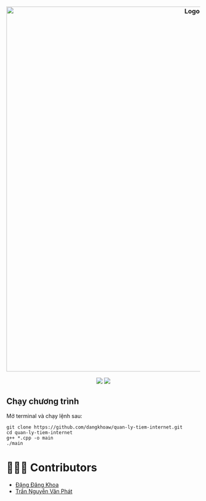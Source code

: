 <h3 align="center">
	<img src="https://raw.githubusercontent.com/dangkhoaw/quan-ly-tiem-internet/main/github-header-image.png" alt="Logo" width="950">
</h3>

<p align="center">
	<a href="https://github.com/dangkhoaw/quan-ly-tiem-internet/stargazers"><img src="https://img.shields.io/github/stars/dangkhoaw/quan-ly-tiem-internet?colorA=363a4f&colorB=b7bdf8&style=for-the-badge"></a>
	<a href="https://github.com/dangkhoaw/quan-ly-tiem-internet/contributors"><img src="https://img.shields.io/github/contributors/dangkhoaw/quan-ly-tiem-internet?colorA=363a4f&colorB=a6da95&style=for-the-badge"></a>
</p>

## Chạy chương trình

Mở terminal và chạy lệnh sau:

```shell
git clone https://github.com/dangkhoaw/quan-ly-tiem-internet.git
cd quan-ly-tiem-internet
g++ *.cpp -o main
./main
```

# 🧑🏻‍💻 Contributors

- [Đặng Đăng Khoa](https://github.com/dangkhoaw)
- [Trần Nguyễn Văn Phát](https://github.com/grayzy2617)
